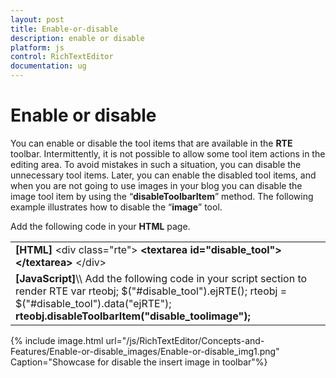 ```yaml
---
layout: post
title: Enable-or-disable
description: enable or disable
platform: js
control: RichTextEditor
documentation: ug
---
```


# Enable or disable

You can enable or disable the tool items that are available in the **RTE** toolbar. Intermittently, it is not possible to allow some tool item actions in the editing area. To avoid mistakes in such a situation, you can disable the unnecessary tool items. Later, you can enable the disabled tool items, and when you are not going to use images in your blog you can disable the image tool item by using the “**disableToolbarItem**” method. The following example illustrates how to disable the “**image**” tool.

Add the following code in your **HTML** page.

<table>
<tr>
<td>
<b>[HTML]</b>    &lt;div class="rte"&gt;<b>        &lt;textarea id="disable_tool"&gt;&lt;/textarea&gt;</b>    &lt;/div&gt;</td></tr>
<tr>
<td>
<b>[JavaScript]</b>\\ Add the following code in your script section to render RTE    var rteobj;    $("#disable_tool").ejRTE();	    rteobj = $("#disable_tool").data("ejRTE");<b>    rteobj.disableToolbarItem("disable_toolimage");</b></td></tr>
</table>


{% include image.html url="/js/RichTextEditor/Concepts-and-Features/Enable-or-disable_images/Enable-or-disable_img1.png" Caption="Showcase for disable the insert image in toolbar"%}

